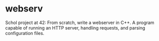 # webserv
Schol project at 42: From scratch, write a webserver in C++. A program capable of running an HTTP server, handling requests, and parsing configuration files.
